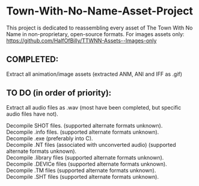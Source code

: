 # Town-With-No-Name-Asset-Project
This project is dedicated to reassembling every asset of The Town With No Name in non-proprietary, open-source formats.
For images assets only: <a href="https://github.com/HalfOfBilly/TTWNN-Assets--Images-only">https://github.com/HalfOfBilly/TTWNN-Assets--Images-only</a>

<h2> COMPLETED: </h2>
Extract all animation/image assets (extracted ANM, ANI and IFF as .gif)

<h2> TO DO (in order of priority): </h2>
Extract all audio files as .wav (most have been completed, but specific audio files have not).</p>
<div>Decompile SHOT files. (supported alternate formats unknown).</div>
<div>Decompile .info files. (supported alternate formats unknown). </div>
<div>Decompile .exe (preferably into C). </div>
<div>Decompile .NT files (associated with unconverted audio)  (supported alternate formats unknown).</div>
<div>Decompile .library files (supported alternate formats unknown).</div>
<div>Decompile .DEVICe files (supported alternate formats unknown).</div>
<div>Decompile .TM files (supported alternate formats unknown).</div>
<div>Decompile .SHT files (supported alternate formats unknown).</div>
